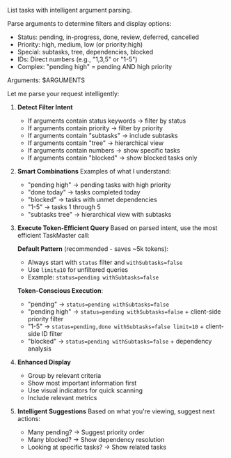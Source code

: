 List tasks with intelligent argument parsing.

Parse arguments to determine filters and display options:
- Status: pending, in-progress, done, review, deferred, cancelled
- Priority: high, medium, low (or priority:high)
- Special: subtasks, tree, dependencies, blocked
- IDs: Direct numbers (e.g., "1,3,5" or "1-5")
- Complex: "pending high" = pending AND high priority

Arguments: $ARGUMENTS

Let me parse your request intelligently:

1. **Detect Filter Intent**
   - If arguments contain status keywords → filter by status
   - If arguments contain priority → filter by priority
   - If arguments contain "subtasks" → include subtasks
   - If arguments contain "tree" → hierarchical view
   - If arguments contain numbers → show specific tasks
   - If arguments contain "blocked" → show blocked tasks only

2. **Smart Combinations**
   Examples of what I understand:
   - "pending high" → pending tasks with high priority
   - "done today" → tasks completed today
   - "blocked" → tasks with unmet dependencies
   - "1-5" → tasks 1 through 5
   - "subtasks tree" → hierarchical view with subtasks

3. **Execute Token-Efficient Query**
   Based on parsed intent, use the most efficient TaskMaster call:
   
   **Default Pattern** (recommended - saves ~5k tokens):
   - Always start with `status` filter and `withSubtasks=false`
   - Use `limit≤10` for unfiltered queries
   - Example: `status=pending withSubtasks=false`
   
   **Token-Conscious Execution**:
   - "pending" → `status=pending withSubtasks=false`
   - "pending high" → `status=pending withSubtasks=false` + client-side priority filter
   - "1-5" → `status=pending,done withSubtasks=false limit=10` + client-side ID filter
   - "blocked" → `status=pending withSubtasks=false` + dependency analysis

4. **Enhanced Display**
   - Group by relevant criteria
   - Show most important information first
   - Use visual indicators for quick scanning
   - Include relevant metrics

5. **Intelligent Suggestions**
   Based on what you're viewing, suggest next actions:
   - Many pending? → Suggest priority order
   - Many blocked? → Show dependency resolution
   - Looking at specific tasks? → Show related tasks